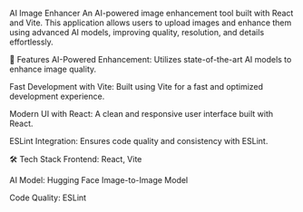 AI Image Enhancer
An AI-powered image enhancement tool built with React and Vite. This application allows users to upload images and enhance them using advanced AI models, improving quality, resolution, and details effortlessly.

🚀 Features
AI-Powered Enhancement: Utilizes state-of-the-art AI models to enhance image quality.

Fast Development with Vite: Built using Vite for a fast and optimized development experience.

Modern UI with React: A clean and responsive user interface built with React.

ESLint Integration: Ensures code quality and consistency with ESLint.

🛠️ Tech Stack
Frontend: React, Vite

AI Model: Hugging Face Image-to-Image Model

Code Quality: ESLint
